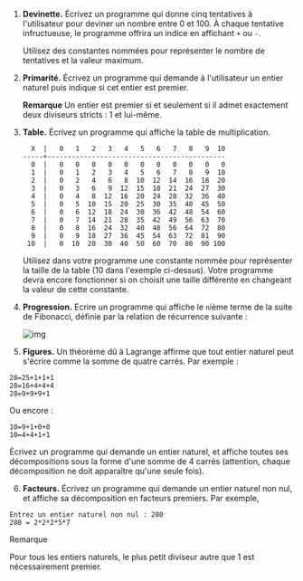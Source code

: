 1. **Devinette.** Écrivez un programme qui donne cinq tentatives à l'utilisateur pour deviner un nombre entre 0 et 100. À chaque tentative infructueuse, le programme offrira un indice en affichant `+` ou `-`.

   Utilisez des constantes nommées pour représenter le nombre de tentatives et la valeur maximum.

2. **Primarité.** Écrivez un programme qui demande à l'utilisateur un entier naturel puis indique si cet entier est premier.

   **Remarque** Un entier est premier si et seulement si il admet exactement deux diviseurs stricts : 1 et lui-même.

3. **Table.** Écrivez un programme qui affiche la table de multiplication.

   ```
     X  |   0   1   2   3   4   5   6   7   8   9  10
   -----+--------------------------------------------
     0  |   0   0   0   0   0   0   0   0   0   0   0
     1  |   0   1   2   3   4   5   6   7   8   9  10
     2  |   0   2   4   6   8  10  12  14  16  18  20
     3  |   0   3   6   9  12  15  18  21  24  27  30
     4  |   0   4   8  12  16  20  24  28  32  36  40
     5  |   0   5  10  15  20  25  30  35  40  45  50
     6  |   0   6  12  18  24  30  36  42  48  54  60
     7  |   0   7  14  21  28  35  42  49  56  63  70
     8  |   0   8  16  24  32  40  48  56  64  72  80
     9  |   0   9  18  27  36  45  54  63  72  81  90
    10  |   0  10  20  30  40  50  60  70  80  90 100
   ```

   Utilisez dans votre programme une constante nommée pour représenter la taille de la table (10 dans l'exemple ci-dessus). Votre programme devra encore fonctionner si on choisit une taille différente en changeant la valeur de cette constante.

   

4. **Progression.** Ecrire un programme qui affiche le `n`ième terme de la suite de Fibonacci, définie par la relation de récurrence suivante :

   ![img](http://www.iut-fbleau.fr/sitebp/apl11/boucles2/fibonacci.svg)

5.  **Figures.** Un théorème dû à Lagrange affirme que tout entier naturel peut s'écrire comme la somme de quatre carrés. Par exemple :

   ```
   28=25+1+1+1
   28=16+4+4+4
   28=9+9+9+1
   ```

   Ou encore :

   ```
   10=9+1+0+0
   10=4+4+1+1
   ```

   Écrivez un programme qui demande un entier naturel, et affiche toutes ses décompositions sous la forme d'une somme de 4 carrés (attention, chaque décomposition ne doit apparaître qu'une seule fois).

   

6.  **Facteurs.** Écrivez un programme qui demande un entier naturel non nul, et affiche sa décomposition en facteurs premiers. Par exemple,

   ```
   Entrez un entier naturel non nul : 280
   280 = 2*2*2*5*7
   ```

   Remarque

    

   Pour tous les entiers naturels, le plus petit diviseur autre que 1 est nécessairement premier.

   